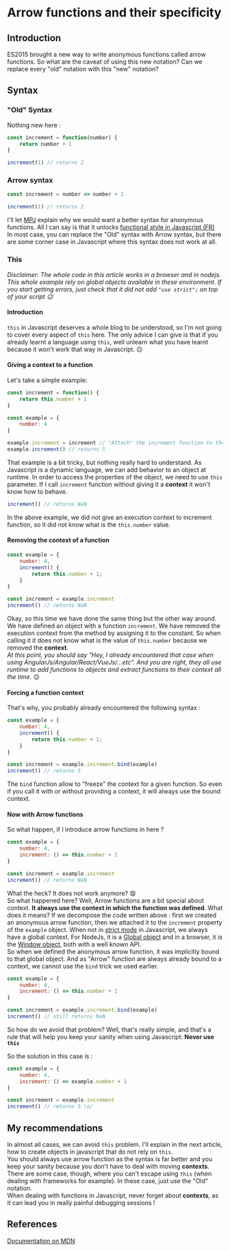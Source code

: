 # Arrow functions and their specificity

## Introduction

ES2015 brought a new way to write anonymous functions called arrow functions. So what are the caveat of using this new
notation? Can we replace every "old" notation with this "new" notation?

## Syntax

### "Old" Syntax

Nothing new here :
```javascript
const increment = function(number) {
    return number + 1
}

increment(1) // returns 2
```

### Arrow syntax

```javascript
const increment = number => number + 1

increment(1) // returns 2
```

I'll let [MPJ](https://www.youtube.com/watch?v=6sQDTgOqh-I) explain why we would want a better syntax for anonymous 
functions. All I can say is that it unlocks [functional style in Javascript (FR)](https://www.youtube.com/watch?v=IQ1kDpGeoCk&t=13s)  
In most case, you can replace the "Old" syntax with Arrow syntax, but there are some corner case in Javascript where
this syntax does not work at all.

### This

*Disclaimer: The whole code in this article works in a browser and in nodejs. This whole example rely on global objects
available in these environment. If you start getting errors, just check that it did not add `"use strict";` on top of
your script :wink:*

#### Introduction

`this` in Javascript deserves a whole blog to be understood, so I'm not going to cover every aspect of `this` here. The
only advice I can give is that if you already learnt a language using `this`, well unlearn what you have learnt because
it won't work that way in Javascript. :confused:

#### Giving a **context** to a function

Let's take a simple example:
```javascript
const increment = function() {
    return this.number + 1
}

const example = {
    number: 4
}

example.increment = increment // "Attach" the increment function to the object
example.increment() // returns 5
```

That example is a bit tricky, but nothing really hard to understand. As Javascript is a dynamic language, we can
add behavior to an object at runtime. In order to access the properties of the object, we need to use `this` parameter.
If I call `increment` function without giving it a **context** it won't know how to behave.

```javascript
increment() // returns NaN
```

In the above example, we did not give an execution context to increment function, so it did not know what is the 
`this.number` value.

#### Removing the **context** of a function

```javascript
const example = {
    number: 4,
    increment() {
        return this.number + 1;
    }
}

const increment = example.increment
increment() // returns NaN
```

Okay, so this time we have done the same thing but the other way around. We have defined an object with a function 
`increment`. We have removed the execution context from the method by assigning it to the constant. So when calling it
it does not know what is the value of `this.number` because we removed the **context**.  
*At this point, you should say "Hey, I already encountered that case when using AngularJs/Angular/React/VueJs/...etc".
And you are right, they all use runtime to add functions to objects and extract functions to their context all the time.*
:wink:

#### Forcing a function **context**

That's why, you probably already encountered the following syntax : 
```javascript
const example = {
    number: 4,
    increment() {
        return this.number + 1;
    }
}

const increment = example.increment.bind(example)
increment() // returns 5
```

The `bind` function allow to "freeze" the context for a given function. So even if you call it with or without providing
a context, it will always use the bound context. 

#### Now with Arrow functions

So what happen, if I introduce arrow functions in here ?
```javascript
const example = {
    number: 4,
    increment: () => this.number + 1
}

const increment = example.increment
increment() // returns NaN
```

What the heck? It does not work anymore? :anguished:  
So what happened here? Well, Arrow functions are a bit special about context. **It always use the context in which the
function was defined**. What does it means? 
If we decompose the code written above : first we created an anonymous arrow function, then we attached it to the 
`increment` property of the `example` object. When not in [strict mode](https://developer.mozilla.org/en-US/docs/Web/JavaScript/Reference/Strict_mode)
in Javascript, we always have a global context. For NodeJs, it is a [Global object](https://nodejs.org/api/globals.html)
and in a browser, it is the [Window object](https://developer.mozilla.org/fr/docs/Web/API/Window), both with a well 
known API.  
So when we defined the anonymous arrow function, it was implicitly bound to that global object. And as "Arrow" function
are always already bound to a context, we cannot use the `bind` trick we used earlier.
```javascript
const example = {
    number: 4,
    increment: () => this.number + 1
}

const increment = example.increment.bind(example)
increment() // still returns NaN
```

So how do we avoid that problem? Well, that's really simple, and that's a rule that will help you keep your sanity when
using Javascript: **Never use `this`**

So the solution in this case is :
```javascript
const example = {
    number: 4,
    increment: () => example.number + 1
}

const increment = example.increment
increment() // returns 5 \o/
```

## My recommendations

In almost all cases, we can avoid `this` problem. I'll explain in the next article, how to create objects in javascript
that do not rely on `this`.  
You should always use arrow function as the syntax is far better and you keep your sanity because you don't have to
deal with moving **contexts**. There are some case, though, where you can't escape using `this` (when dealing with
frameworks for example). In these case, just use the "Old" notation.  
When dealing with functions in Javascript, never forget about **contexts**, as it can lead you in really painful
debugging sessions ! 

## References

[Documentation on MDN](https://developer.mozilla.org/en-US/docs/Web/JavaScript/Reference/Functions/Arrow_functions)
